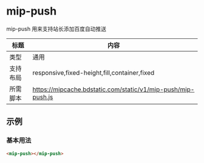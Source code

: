 # mip-push

mip-push 用来支持站长添加百度自动推送

标题|内容
----|----
类型|通用
支持布局|responsive,fixed-height,fill,container,fixed
所需脚本|https://mipcache.bdstatic.com/static/v1/mip-push/mip-push.js

## 示例

### 基本用法
```html
<mip-push></mip-push>
```




